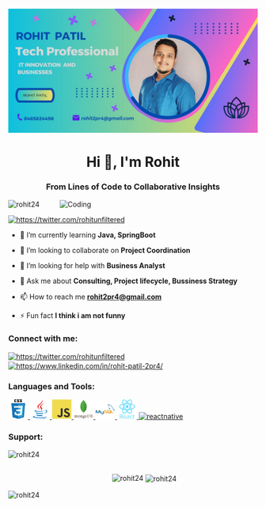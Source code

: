 ![logo](https://github.com/rohi241998/rohit241998/blob/main/personal%20banner.jpg)
<h1 align="center">Hi 👋, I'm Rohit </h1>
<h3 align="center">From Lines of Code to Collaborative Insights</h3>
<img align="right" alt="Coding" width="400" src="https://media.tenor.com/rePDfDWO3XoAAAAd/hacking.gif">

<p align="left"> <img src="https://komarev.com/ghpvc/?username=rohit24&label=Profile%20views&color=0e75b6&style=flat" alt="rohit24" /> </p>

<p align="left"> <a href="https://twitter.com/https://twitter.com/rohitunfiltered" target="blank"><img src="https://img.shields.io/twitter/follow/https://twitter.com/rohitunfiltered?logo=twitter&style=for-the-badge" alt="https://twitter.com/rohitunfiltered" /></a> </p>

- 🌱 I’m currently learning **Java, SpringBoot**

- 👯 I’m looking to collaborate on **Project Coordination**

- 🤝 I’m looking for help with **Business Analyst**

- 💬 Ask me about **Consulting, Project lifecycle, Bussiness Strategy**

- 📫 How to reach me **rohit2pr4@gmail.com**

- ⚡ Fun fact **I think i am not funny**

<h3 align="left">Connect with me:</h3>
<p align="left">
<a href="https://twitter.com/https://twitter.com/rohitunfiltered" target="blank"><img align="center" src="https://raw.githubusercontent.com/rahuldkjain/github-profile-readme-generator/master/src/images/icons/Social/twitter.svg" alt="https://twitter.com/rohitunfiltered" height="30" width="40" /></a>
<a href="https://linkedin.com/in/https://www.linkedin.com/in/rohit-patil-2pr4/" target="blank"><img align="center" src="https://raw.githubusercontent.com/rahuldkjain/github-profile-readme-generator/master/src/images/icons/Social/linked-in-alt.svg" alt="https://www.linkedin.com/in/rohit-patil-2pr4/" height="30" width="40" /></a>
</p>

<h3 align="left">Languages and Tools:</h3>
<p align="left"> <a href="https://www.w3schools.com/css/" target="_blank" rel="noreferrer"> <img src="https://raw.githubusercontent.com/devicons/devicon/master/icons/css3/css3-original-wordmark.svg" alt="css3" width="40" height="40"/> </a> <a href="https://www.java.com" target="_blank" rel="noreferrer"> <img src="https://raw.githubusercontent.com/devicons/devicon/master/icons/java/java-original.svg" alt="java" width="40" height="40"/> </a> <a href="https://developer.mozilla.org/en-US/docs/Web/JavaScript" target="_blank" rel="noreferrer"> <img src="https://raw.githubusercontent.com/devicons/devicon/master/icons/javascript/javascript-original.svg" alt="javascript" width="40" height="40"/> </a> <a href="https://www.mongodb.com/" target="_blank" rel="noreferrer"> <img src="https://raw.githubusercontent.com/devicons/devicon/master/icons/mongodb/mongodb-original-wordmark.svg" alt="mongodb" width="40" height="40"/> </a> <a href="https://www.mysql.com/" target="_blank" rel="noreferrer"> <img src="https://raw.githubusercontent.com/devicons/devicon/master/icons/mysql/mysql-original-wordmark.svg" alt="mysql" width="40" height="40"/> </a> <a href="https://reactjs.org/" target="_blank" rel="noreferrer"> <img src="https://raw.githubusercontent.com/devicons/devicon/master/icons/react/react-original-wordmark.svg" alt="react" width="40" height="40"/> </a> <a href="https://reactnative.dev/" target="_blank" rel="noreferrer"> <img src="https://reactnative.dev/img/header_logo.svg" alt="reactnative" width="40" height="40"/> </a> </p>

<h3 align="left">Support:</h3>
<p><a href="https://www.buymeacoffee.com/rohit24"> <img align="left" src="https://cdn.buymeacoffee.com/buttons/v2/default-yellow.png" height="50" width="210" alt="rohit24" /></a></p><br><br>

<p><img align="left" src="https://github-readme-stats.vercel.app/api/top-langs?username=rohit24&show_icons=true&locale=en&layout=compact" alt="rohit24" /></p>

<p>&nbsp;<img align="center" src="https://github-readme-stats.vercel.app/api?username=rohit24&show_icons=true&locale=en" alt="rohit24" /></p>

<p><img align="center" src="https://github-readme-streak-stats.herokuapp.com/?user=rohit24&" alt="rohit24" /></p>
